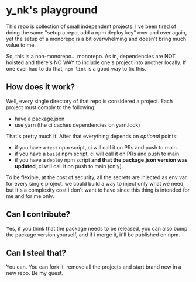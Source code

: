 # y_nk's playground

This repo is collection of small independent projects. I've been tired of doing the same "setup a repo, add a npm deploy key" over and over again, yet the setup of a monorepo is a bit overwhelming and doesn't bring much value to me.

So, this is a non-monorepo... monorepo. As in, dependencies are NOT hoisted and there's NO WAY to include one's project into another locally. If one ever had to do that, `npm link` is a good way to fix this.

## How does it work?

Well, every single directory of that repo is considered a project. Each project must comply to the following:

- have a package.json
- use yarn (the ci caches dependencies on yarn.lock)

That's pretty much it. After that everything depends on _optional_ points:

- if you have a `test` npm script, ci will call it on PRs and push to main.
- if you have a `build` npm script, ci will call it on PRs and push to main.
- if you have a `deploy` npm script **and that the package.json version was updated**, ci will call it on push to main (only).

To be flexible, at the cost of security, all the secrets are injected as env var for every single project. we could build a way to inject only what we need, but it's a complexity cost i don't want to have since this thing is intended for me and for me only.

## Can I contribute?

Yes, if you think that the package needs to be released, you can also bump the package version yourself, and if i merge it, it'll be published on npm.

## Can I steal that?

You can. You can fork it, remove all the projects and start brand new in a new repo. Be my guest.
